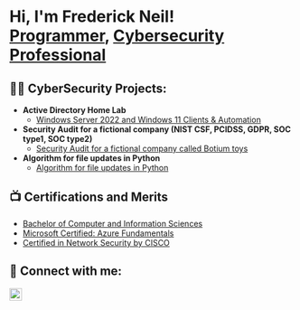 <h1>Hi, I'm Frederick Neil! <br/><a href="https://github.com/freddyneil97 ">Programmer</a>, <a href="https://www.linkedin.com/in/joshmadakor/">Cybersecurity Professional</a>

<h2>👨‍💻 CyberSecurity Projects:</h2>

- <b>Active Directory Home Lab</b>
  - [Windows Server 2022 and Windows 11 Clients & Automation](https://github.com/freddyneil97/Home-Server-and-Client-setup)
- <b>Security Audit for a fictional company (NIST CSF, PCIDSS, GDPR, SOC type1, SOC type2)</b>
  - [Security Audit for a fictional company called Botium toys](https://github.com/freddyneil97/Cyber_Security_Portfolio)
- <b>Algorithm for file updates in Python</b>
  - [Algorithm for file updates in Python](https://github.com/freddyneil97/python_automation_cyber)


<h2>📺 Certifications and Merits</h2>

- [Bachelor of Computer and Information Sciences](https://www.myequals.net/sharelink/06512503-1842-4955-acca-89da6444abbc/6be10edb-a702-412e-a129-c5bb6ea5b25c)
- [Microsoft Certified: Azure Fundamentals](https://www.credly.com/badges/d61e5b37-b325-469e-be7c-5481fbeab2c2)
- [Certified in Network Security by CISCO](https://scarlet-gabriella-18.tiiny.site/)




<h2> 🤳 Connect with me:</h2>

<!--[<img align="left" alt="JoshMadakor | YouTube" width="22px" src="https://cdn.jsdelivr.net/npm/simple-icons@v3/icons/youtube.svg" />][youtube]
[<img align="left" alt="JoshMadakor | Twitter" width="22px" src="https://cdn.jsdelivr.net/npm/simple-icons@v3/icons/twitter.svg" />][twitter]-->
[<img align="left" alt="Frederick Neil | LinkedIn" width="22px" src="https://cdn.jsdelivr.net/npm/simple-icons@v3/icons/linkedin.svg" />][linkedin]
<!--[<img align="left" alt="JoshMadakor | Instagram" width="22px" src="https://cdn.jsdelivr.net/npm/simple-icons@v3/icons/instagram.svg" />][instagram]-->

<!--[twitter]: https://twitter.com/joshmadakor
[youtube]: https://www.youtube.com/c/joshmadakor
[instagram]: https://www.instagram.com/joshmadakor/-->
[linkedin]: https://www.linkedin.com/in/frederick-neil-354715139/

<!--
**joshmadakor1/joshmadakor1** is a ✨ _special_ ✨ repository because its `README.md` (this file) appears on your GitHub profile.

Here are some ideas to get you started:

- 🔭 I’m currently working on ...
- 🌱 I’m currently learning ...
- 👯 I’m looking to collaborate on ...
- 🤔 I’m looking for help with ...
- 💬 Ask me about ...
- 📫 How to reach me: ...
- 😄 Pronouns: ...
- ⚡ Fun fact: ...
-->

